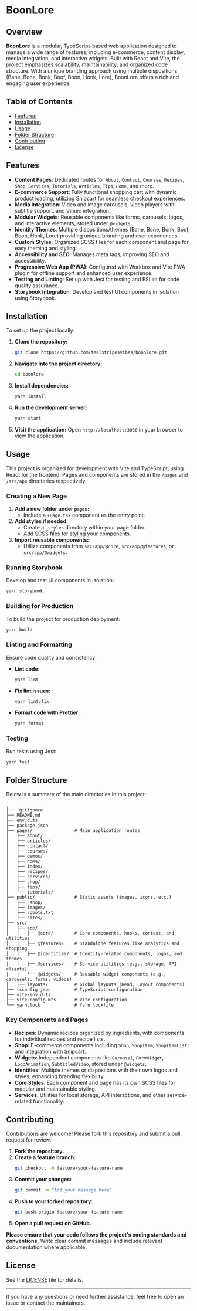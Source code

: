 # BoonLore

## Overview

**BoonLore** is a modular, TypeScript-based web application designed to manage a wide range of features, including e-commerce, content display, media integration, and interactive widgets. Built with React and Vite, the project emphasizes scalability, maintainability, and organized code structure. With a unique branding approach using multiple dispositions (Bane, Bone, Bonk, Boof, Boon, Honk, Lore), BoonLore offers a rich and engaging user experience.

## Table of Contents

- [Features](#features)
- [Installation](#installation)
- [Usage](#usage)
- [Folder Structure](#folder-structure)
- [Contributing](#contributing)
- [License](#license)

## Features

- **Content Pages**: Dedicated routes for `About`, `Contact`, `Courses`, `Recipes`, `Shop`, `Services`, `Tutorials`, `Articles`, `Tips`, `Home`, and more.
- **E-commerce Support**: Fully functional shopping cart with dynamic product loading, utilizing Snipcart for seamless checkout experiences.
- **Media Integration**: Video and image carousels, video players with subtitle support, and Vimeo integration.
- **Modular Widgets**: Reusable components like forms, carousels, logos, and interactive elements, stored under `@widgets`.
- **Identity Themes**: Multiple dispositions/themes (Bane, Bone, Bonk, Boof, Boon, Honk, Lore) providing unique branding and user experiences.
- **Custom Styles**: Organized SCSS files for each component and page for easy theming and styling.
- **Accessibility and SEO**: Manages meta tags, improving SEO and accessibility.
- **Progressive Web App (PWA)**: Configured with Workbox and Vite PWA plugin for offline support and enhanced user experience.
- **Testing and Linting**: Set up with Jest for testing and ESLint for code quality assurance.
- **Storybook Integration**: Develop and test UI components in isolation using Storybook.

## Installation

To set up the project locally:

1. **Clone the repository:**
   ```bash
   git clone https://github.com/tealstripesvibes/boonlore.git
   ```
2. **Navigate into the project directory:**
   ```bash
   cd boonlore
   ```
3. **Install dependencies:**
   ```bash
   yarn install
   ```
4. **Run the development server:**
   ```bash
   yarn start
   ```
5. **Visit the application:**
   Open `http://localhost:3000` in your browser to view the application.

## Usage

This project is organized for development with Vite and TypeScript, using React for the frontend. Pages and components are stored in the `/pages` and `/src/app` directories respectively.

### Creating a New Page

1. **Add a new folder under `pages`:**
    - Include a `+Page.tsx` component as the entry point.
2. **Add styles if needed:**
    - Create a `_styles` directory within your page folder.
    - Add SCSS files for styling your components.
3. **Import reusable components:**
    - Utilize components from `src/app/@core`, `src/app/@features`, or `src/app/@widgets`.

### Running Storybook

Develop and test UI components in isolation:

```bash
yarn storybook
```

### Building for Production

To build the project for production deployment:

```bash
yarn build
```

### Linting and Formatting

Ensure code quality and consistency:

- **Lint code:**
  ```bash
  yarn lint
  ```
- **Fix lint issues:**
  ```bash
  yarn lint:fix
  ```
- **Format code with Prettier:**
  ```bash
  yarn format
  ```

### Testing

Run tests using Jest:

```bash
yarn test
```

## Folder Structure

Below is a summary of the main directories in this project:

```
.
├── .gitignore
├── README.md
├── env.d.ts
├── package.json
├── pages/                # Main application routes
│   ├── about/
│   ├── articles/
│   ├── contact/
│   ├── courses/
│   ├── demos/
│   ├── home/
│   ├── index/
│   ├── recipes/
│   ├── services/
│   ├── shop/
│   ├── tips/
│   └── tutorials/
├── public/               # Static assets (images, icons, etc.)
│   ├── _shop/
│   ├── images/
│   ├── robots.txt
│   └── sites/
├── src/
│   ├── app/
│   │   ├── @core/        # Core components, hooks, context, and utilities
│   │   ├── @features/    # Standalone features like analytics and shopping
│   │   ├── @identities/  # Identity-related components, logos, and themes
│   │   ├── @services/    # Service utilities (e.g., storage, API clients)
│   │   └── @widgets/     # Reusable widget components (e.g., carousels, forms, videos)
│   └── layouts/          # Global layouts (Head, Layout components)
├── tsconfig.json         # TypeScript configuration
├── vite-env.d.ts
├── vite.config.mts       # Vite configuration
└── yarn.lock             # Yarn lockfile
```

### Key Components and Pages

- **Recipes**: Dynamic recipes organized by ingredients, with components for individual recipes and recipe lists.
- **Shop**: E-commerce components including `Shop`, `ShopItem`, `ShopItemList`, and integration with Snipcart.
- **Widgets**: Independent components like `Carousel`, `FormWidget`, `LogoAnimation`, `SubtitledVideo`, stored under `@widgets`.
- **Identities**: Multiple themes or dispositions with their own logos and styles, enhancing branding flexibility.
- **Core Styles**: Each component and page has its own SCSS files for modular and maintainable styling.
- **Services**: Utilities for local storage, API interactions, and other service-related functionality.

## Contributing

Contributions are welcome! Please fork this repository and submit a pull request for review.

1. **Fork the repository.**
2. **Create a feature branch:**
   ```bash
   git checkout -b feature/your-feature-name
   ```
3. **Commit your changes:**
   ```bash
   git commit -m "Add your message here"
   ```
4. **Push to your forked repository:**
   ```bash
   git push origin feature/your-feature-name
   ```
5. **Open a pull request on GitHub.**

**Please ensure that your code follows the project's coding standards and conventions.** Write clear commit messages and include relevant documentation where applicable.

## License

See the [LICENSE](LICENSE) file for details.

---

If you have any questions or need further assistance, feel free to open an issue or contact the maintainers.
